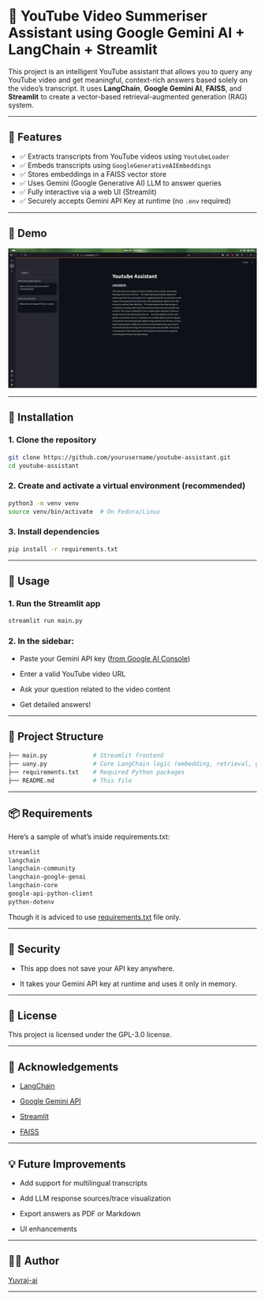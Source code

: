# 🎥 YouTube Video Summeriser Assistant using Google Gemini AI + LangChain + Streamlit

This project is an intelligent YouTube assistant that allows you to query any YouTube video and get meaningful, context-rich answers based solely on the video’s transcript. It uses **LangChain**, **Google Gemini AI**, **FAISS**, and **Streamlit** to create a vector-based retrieval-augmented generation (RAG) system.

---

## 🚀 Features

- ✅ Extracts transcripts from YouTube videos using `YoutubeLoader`
- ✅ Embeds transcripts using `GoogleGenerativeAIEmbeddings`
- ✅ Stores embeddings in a FAISS vector store
- ✅ Uses Gemini (Google Generative AI) LLM to answer queries
- ✅ Fully interactive via a web UI (Streamlit)
- ✅ Securely accepts Gemini API Key at runtime (no `.env` required)

---

## 📸 Demo

![Screenshot](/Screenshot.png) 

---

## 🔧 Installation

### 1. Clone the repository

```bash
git clone https://github.com/yourusername/youtube-assistant.git
cd youtube-assistant
```

### 2. Create and activate a virtual environment (recommended)

```bash
python3 -m venv venv
source venv/bin/activate  # On Fedora/Linux
```
### 3. Install dependencies

```bash
pip install -r requirements.txt
```

---

## 🧠 Usage

### 1. Run the Streamlit app
```bash
streamlit run main.py
```
### 2. In the sidebar:
- Paste your Gemini API key ([from Google AI Console](https://aistudio.google.com/app/apikey))

- Enter a valid YouTube video URL

- Ask your question related to the video content

- Get detailed answers!

---

## 📁 Project Structure

```bash
├── main.py             # Streamlit frontend
├── uany.py             # Core LangChain logic (embedding, retrieval, generation)
├── requirements.txt    # Required Python packages
├── README.md           # This file
```

---

## 📦 Requirements

Here’s a sample of what’s inside requirements.txt:

```bash
streamlit
langchain
langchain-community
langchain-google-genai
langchain-core
google-api-python-client
python-dotenv
```

Though it is adviced to use [requirements.txt]() file only.

---

## 🔐 Security

- This app does not save your API key anywhere.

- It takes your Gemini API key at runtime and uses it only in memory.

---

## 📜 License

This project is licensed under the  GPL-3.0 license.

---

## 🙌 Acknowledgements

- [LangChain](https://www.langchain.com/)

- [Google Gemini API](https://ai.google.dev/)

- [Streamlit](https://streamlit.io/)

- [FAISS](https://github.com/facebookresearch/faiss)

---

## 💡 Future Improvements

-    Add support for multilingual transcripts

-    Add LLM response sources/trace visualization

-    Export answers as PDF or Markdown

-    UI enhancements

---

## 👨‍💻 Author

[Yuvraj-ai](https://github.com/Yuvraj-ai)

---

